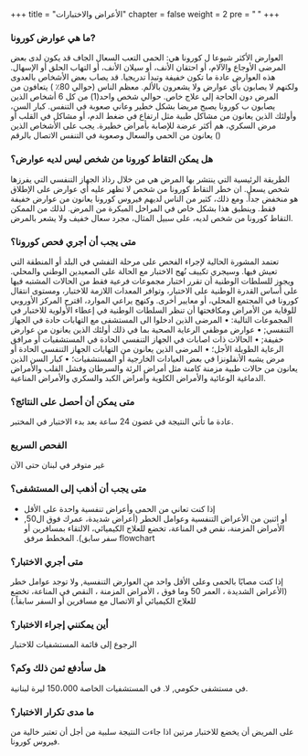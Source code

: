 +++
title = "الأعراض والاختبارات"
chapter = false
weight = 2
pre = "<b> </b>"
+++

### ما هي عوارض كورونا? 
العوارض الأكثر شيوعا ل كورونا هي: 
الحمى 
التعب 
السعال الجاف 
قد يكون لدى بعض المرضى الأوجاع والآلام، أو احتقان الأنف، أو سيلان الأنف، أو التهاب الحلق أو الإسهال.  هذه العوارض عادة ما تكون خفيفة وتبدأ تدريجيا. قد يصاب بعض الأشخاص بالعدوى ولكنهم لا يصابون بأي عوارض ولا يشعرون بالألم.
معظم الناس (حوالي 80٪ ) يتعافون من المرض دون الحاجة إلى علاج خاص. حوالي شخص واحد(1) من كل 6 أشخاص الذين يصابون ب كورونا يصبح مريضا بشكل خطير وعاني صعوبة في التنفس.
كبار السن، وأولئك الذين يعانون من مشاكل طبية مثل ارتفاع في ضغط الدم، أو مشاكل في القلب أو مرض السكري، هم أكثر عرضة للإصابة بأمراض خطيرة.  يجب على الأشخاص الذين يعانون من الحمى والسعال وصعوبة في التنفس الاتصال بالرقم ()

### هل يمكن التقاط كورونا من شخص ليس لديه عوارض؟ 
الطريقة الرئيسية التي ينتشر بها المرض هي من خلال رذاذ الجهاز التنفسي التي يفرزها شخص يسعل. ان خطر التقاط كورونا من شخص لا تظهر عليه أي عوارض على الإطلاق هو منخفض جداً. ومع ذلك، كثير من الناس لديهم فيروس كورونا يعانون من عوارض خفيفة فقط. وينطبق هذا بشكل خاص في المراحل المبكرة من المرض. لذلك من الممكن التقاط كورونا من شخص لديه، على سبيل المثال، مجرد سعال خفيف ولا يشعر بالمرض.

### متى يجب أن أجري فحص كورونا؟
تعتمد المشورة الحالية لإجراء الفحص على مرحلة التفشي في البلد أو المنطقة التي تعيش فيها. وسيجري تكييف نُهج الاختبار مع الحالة على الصعيدين الوطني والمحلي. ويجوز للسلطات الوطنية أن تقرر اختبار مجموعات فرعية فقط من الحالات المشتبه فيها على أساس القدرة الوطنية على الاختبار، وتوافر المعدات اللازمة للاختبار، ومستوى انتقال كورونا في المجتمع المحلي، أو معايير أخرى.
وكنهج يراعي الموارد، اقترح المركز الأوروبي للوقاية من الأمراض ومكافحتها أن تنظر السلطات الوطنية في إعطاء الأولوية للاختبار في المجموعات التالية:
•	المرضى الذين ادخلوا الى المستشفى مع التهابات حادة في الجهاز التنفسي; 
•	عوارض موظفي الرعاية الصحية بما في ذلك أولئك الذين يعانون من عوارض خفيفة; 
•	الحالات ذات اصابات في الجهاز التنفسي الحادة في المستشفيات أو مرافق الرعاية الطويلة الأجل؛ 
•	المرضى الذين يعانون من التهابات الجهاز التنفسي الحادة أو مرض يشبه الأنفلونزا في بعض العيادات الخارجية أو المستشفيات؛ 
•	كبار السن الذين يعانون من حالات طبية مزمنة كامنة مثل أمراض الرئة والسرطان وفشل القلب والأمراض الدماغية الوعائية والأمراض الكلوية وأمراض الكبد والسكري والأمراض المناعية.

### متى يمكن أن أحصل على النتائج؟
عادة ما تأتي النتيجة في غضون 24 ساعة بعد بدء الاختبار في المختبر.

### الفحص السريع 
غير متوفر في لبنان حتى الآن

### متى يجب أن أذهب إلى المستشفى؟  
-	إذا كنت تعاني من الحمى وأعراض تنفسية واحدة على الأقل 
-	أو اثنين من الأعراض التنفسية وعوامل الخطر (أعراض شديدة، عمرك فوق ال50, الأمراض المزمنة، نقص في المناعة، تخضع للعلاج الكيميائي، الالتقاء بمسافرين أو سفر سابق). 
المخطط مرفق flowchart

### متى أجري الاختبار؟ 
إذا كنت مصابًا بالحمى وعلى الأقل واحد من العوارض التنفسية, ولا توجد عوامل خطر (الأعراض الشديدة ، العمر 50 وما فوق ، الأمراض المزمنة ، النقص في المناعة، تخضع للعلاج الكيميائي أو الاتصال مع مسافرين أو السفر سابقاً.)


### أين يمكنني إجراء الاختبار؟ 
الرجوع إلى قائمة المستشفيات للاختبار 

### هل سأدفع ثمن ذلك وكم؟ 
في مستشفى حكومي, لا. 
في المستشفيات الخاصة 150،000 ليرة لبنانية.

### ما مدى تكرار الاختبار؟  
على المريض أن يخضع للاختبار مرتين اذا جاءت النتيجة سلبية من أجل أن تعتبر خالية من فيروس كورونا.
